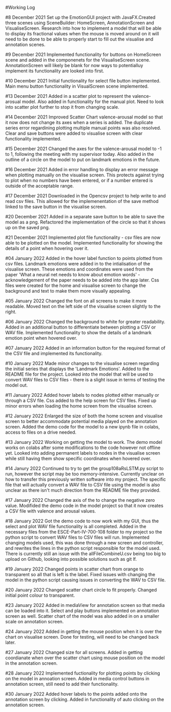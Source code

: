 #Working Log

#8 December 2021
Set up the EmotionGUI project with JavaFX.Created three scenes using SceneBuilder: HomeScreen, AnnotationScreen and VisualiseScreen. Research into how to implement a model that will be able to display its fractional values when the mouse is moved around on it will need to be done to be able to properly start to fill out the visualise and annotation scenes. 

#9 December 2021
Implemented functionality for buttons on HomeScreen scene and added in the componenets for the VisualiseScreen scene. AnnotationScreen will likely be blank for now ways to potentialluy implement its functionality are looked into first.

#10 December 2021
Initial functionality for select file button implemented. Main menu button functionality in VisualScreen scene implemented.

#13 December 2021
Added in a scatter plot to represent the valence-arosual model. Also added in functionality for the manual plot. Need to look into scatter plot further to stop it from changing scale.

#14 December 2021
Improved Scatter Chart valence-arousal model so that it now does not change its axes when a series is added. The duplicate series error regardining plotting multiple manual points was also resolved. Clear and save buttons were added to visualise screen with clear functionality implemented.

#15 December 2021
Changed the axes for the valence-arousal model to -1 to 1, following the meeting with my supervisor today. Also added in the outline of a circle on the model to put on landmark emotions in the future.

#16 December 2021
Added in error handling to display an error message when plotting manually on the visualise screen. This protects against trying to plot when no numbers have been entered, or if a number entered is outside of the acceptable range.

#17 December 2021
Downloaded in the Opencsv project to help write to and read csv files. This allowed for the implemenentation of the save method linked to the save button in the visualise screen.

#20 December 2021
Added in a separate save button to be able to save the model as a png. Refactored the implementation of the circle so that it shows up on the saved png.

#21 December 2021
Implemented plot file functionality - csv files are now able to be plotted on the model. Implemented functionality for showing the details of a point when hovering over it.

#04 January 2022
Added in the hover label function to points plotted from csv files. Landmark emotions were added in to the intialisation of the visualise screen. These emotions and coordinates were used from the paper 'What a neural net needs to know about emotion words' - acknowledgement of the paper needs to be added into the app later. Css files were created for the home and visualise screen to change the background and text to make them more visually appealing. 

#05 January 2022
Changed the font on all screens to make it more readable. Moved text on the left side of the visualise screen slightly to the right. 

#06 January 2022
Changed the background to white for greater readability. Added in an additional button to differentiate between plotting a CSV or WAV file. Implemented functionality to show the details of a landmark emotion point when hovered over.

#07 January 2022
Added in an information button for the required format of the CSV file and implemented its functionality.

#10 January 2022
Made minor changes to the visualise screen regarding the initial series that displays the 'Landmark Emotions'. Added to the README file for the project. Looked into the model that will be used to convert WAV files to CSV files - there is a slight issue in terms of testing the model out.

#11 January 2022
Added hover labels to nodes plotted either manually or through a CSV file. Css added to the help screen for CSV files. Fixed up minor errors when loading the home screen from the visualise screen. 

#12 January 2022
Enlarged the size of both the home screen and visualise screen to better accommodate potential media played on the annotation screen. Added the demo code for the model to a new ipynb file in colabs, access to files on a drive needed.

#13 January 2022
Working on getting the model to work. The demo model works on colabs after some modifications to the code however not offline yet. Looked into adding permanent labels to nodes in the visualise screen while still having them show specific coordinates when hovered over.

#14 Janury 2022
Continued to try to get the group108aRsLSTM.py script to run, however the script may be too memory-intensive. Currently unclear on how to transfer this previously written software into my project. The specific file that will actually convert a WAV file to CSV file using the model is also unclear as there isn't much direction from the README file they provided. 

#17 January 2022
Changed the axis of the to change the negative zero value. Modifided the demo code in the model project so that it now creates a CSV file with valence and arousal values. 

#18 January 2022
Got the demo code to now work with my GUI, thus the select and plot WAV file functionality is all completed. Added in the necessary files from the ESCE-Part-IV-700-108 folder to my project so the python script to convert WAV files to CSV files will run. Implemented changing models used, this was done through a new screen and controller, and rewrites the lines in the python script responsible for the model used. There is currently still an issue with the allFileCombineU.csv being too big to upload on Github, looking into possible solutions such as git lf.

#19 January 2022
Changed points in scatter chart from orange to transparent so all that is left is the label. Fixed issues with changing the model in the python script causing issues in converting the WAV to CSV file.

#20 January 2022
Changed scatter chart circle to fit properly. Changed initial point colour to transparent.

#23 January 2022
Added in mediaView for annotation screen so that media can be loaded into it. Select and play buttons implemented on annotation screen as well. Scatter chart of the model was also added in on a smaller scale on annotation screen.

#24 January 2022
Added in getting the mouse position when it is over the chart on visualise screen. Done for testing, will need to be changed back later.

#27 January 2022
Changed size for all screens. Added in getting coordianate when over the scatter chart using mouse position on the model in the annotation screen.

#28 January 2022
Implemented fuctionality for plotting points by clicking on the model in annoation screen. Added in media control buttons in annotation screen, still need to add their functionality.

#30 January 2022
Added hover labels to the points added onto the annotation screen by clicking. Added in functionality of auto clicking on the annotation screen.
